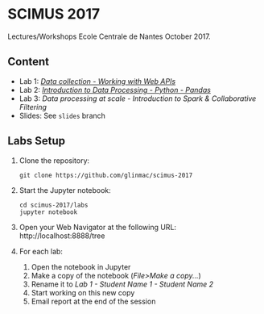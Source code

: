 SCIMUS 2017
===========

Lectures/Workshops Ecole Centrale de Nantes October 2017.

Content
-------

 * Lab 1: [*Data collection - Working with Web APIs*](labs/lab1/Lab%201%20-%20Data%20collection%20-%20Working%20with%20Web%20APIs.ipynb)
 * Lab 2: [*Introduction to Data Processing - Python - Pandas*](labs/lab2)
 * Lab 3: *Data processing at scale - Introduction to Spark & Collaborative Filtering*
 * Slides: See `slides` branch

Labs Setup
----------

  1. Clone the repository:

         git clone https://github.com/glinmac/scimus-2017

  1. Start the Jupyter notebook:
          
         cd scimus-2017/labs
         jupyter notebook
            
  1. Open your Web Navigator at the following URL: http://localhost:8888/tree
  
  1. For each lab:
      1. Open the notebook in Jupyter
      1. Make a copy of the notebook (*File>Make a copy...*)
      1. Rename it to *Lab 1 - Student Name 1 - Student Name 2*
      1. Start working on this new copy          
      1. Email report at the end of the session

